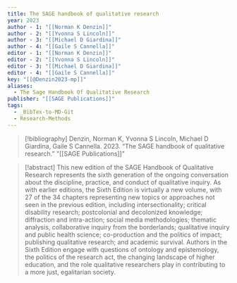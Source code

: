 ```yaml
---
title: The SAGE handbook of qualitative research
year: 2023
author - 1: "[[Norman K Denzin]]"
author - 2: "[[Yvonna S Lincoln]]"
author - 3: "[[Michael D Giardina]]"
author - 4: "[[Gaile S Cannella]]"
editor - 1: "[[Norman K Denzin]]"
editor - 2: "[[Yvonna S Lincoln]]"
editor - 3: "[[Michael D Giardina]]"
editor - 4: "[[Gaile S Cannella]]"
key: "[[@Denzin2023-mp]]"
aliases:
  - The Sage Handbook Of Qualitative Research
publisher: "[[SAGE Publications]]"
tags:
  - _BibTex-to-MD-Git
  - Research-Methods
---
```


> [!bibliography]
> Denzin, Norman K, Yvonna S Lincoln, Michael D Giardina, Gaile S Cannella. 2023. “The SAGE handbook of qualitative research.” "[[SAGE Publications]]"

> [!abstract]
> This new edition of the SAGE Handbook of Qualitative Research represents the sixth generation of the ongoing conversation about the discipline, practice, and conduct of qualitative inquiry. As with earlier editions, the Sixth Edition is virtually a new volume, with 27 of the 34 chapters representing new topics or approaches not seen in the previous edition, including intersectionality; critical disability research; postcolonial and decolonized knowledge; diffraction and intra-action; social media methodologies; thematic analysis, collaborative inquiry from the borderlands; qualitative inquiry and public health science; co-production and the politics of impact; publishing qualitative research; and academic survival. Authors in the Sixth Edition engage with questions of ontology and epistemology, the politics of the research act, the changing landscape of higher education, and the role qualitative researchers play in contributing to a more just, egalitarian society.